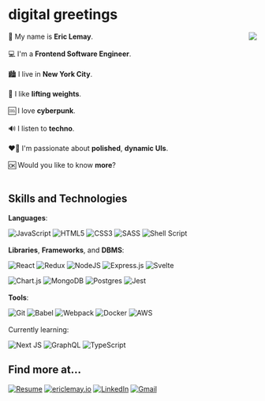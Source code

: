 # digital greetings

👤 My name is **Eric Lemay**. <img src="https://media.giphy.com/media/TwOQEVr2Ud3kfe5N9R/giphy.gif" align="right" />
<br/><br/>
💻 I'm a **Frontend Software Engineer**.
<br/><br/>
🏙 I live in **New York City**.
<br/><br/>
🦾 I like **lifting weights**.
<br/><br/>
🆒 I love **cyberpunk**.
<br/><br/>
🔊 I listen to **techno**.
<br/><br/>
❤️‍🔥 I'm passionate about **polished**, **dynamic UIs**.
<br/><br/>
🆗 Would you like to know **more**?
<br/><br/>

## Skills and Technologies

**Languages**:

![JavaScript](https://img.shields.io/badge/javascript-39f172.svg?style=for-the-badge&logo=javascript&logoColor=black) ![HTML5](https://img.shields.io/badge/html5-39f172.svg?style=for-the-badge&logo=html5&logoColor=black) ![CSS3](https://img.shields.io/badge/css3-39f172.svg?style=for-the-badge&logo=css3&logoColor=black) ![SASS](https://img.shields.io/badge/SASS-39f172.svg?style=for-the-badge&logo=SASS&logoColor=black) ![Shell Script](https://img.shields.io/badge/shell_script-39f172.svg?style=for-the-badge&logo=gnu-bash&logoColor=black)
<br/><br/>
**Libraries**, **Frameworks**, and **DBMS**:

![React](https://img.shields.io/badge/react-39f172.svg?style=for-the-badge&logo=react&logoColor=black) ![Redux](https://img.shields.io/badge/redux-39f172.svg?style=for-the-badge&logo=redux&logoColor=black) ![NodeJS](https://img.shields.io/badge/node.js-39f172?style=for-the-badge&logo=node.js&logoColor=black) ![Express.js](https://img.shields.io/badge/express.js-39f172.svg?style=for-the-badge&logo=express&logoColor=black) ![Svelte](https://img.shields.io/badge/svelte-39f172.svg?style=for-the-badge&logo=svelte&logoColor=black)

![Chart.js](https://img.shields.io/badge/chart.js-39f172.svg?style=for-the-badge&logo=chart.js&logoColor=black) ![MongoDB](https://img.shields.io/badge/MongoDB-39f172.svg?style=for-the-badge&logo=mongodb&logoColor=black) ![Postgres](https://img.shields.io/badge/postgres-39f172.svg?style=for-the-badge&logo=postgresql&logoColor=black) ![Jest](https://img.shields.io/badge/-jest-39f172?style=for-the-badge&logo=jest&logoColor=black)
<br/><br/>
**Tools**:

![Git](https://img.shields.io/badge/git-39f172.svg?style=for-the-badge&logo=git&logoColor=black) ![Babel](https://img.shields.io/badge/Babel-39f172?style=for-the-badge&logo=babel&logoColor=black) ![Webpack](https://img.shields.io/badge/webpack-39f172.svg?style=for-the-badge&logo=webpack&logoColor=black) ![Docker](https://img.shields.io/badge/docker-39f172.svg?style=for-the-badge&logo=docker&logoColor=black) ![AWS](https://img.shields.io/badge/AWS-39f172.svg?style=for-the-badge&logo=amazon-aws&logoColor=black)
<br/><br/>
Currently learning:

![Next JS](https://img.shields.io/badge/Next-39f172?style=for-the-badge&logo=next.js&logoColor=black) ![GraphQL](https://img.shields.io/badge/-GraphQL-39f172?style=for-the-badge&logo=graphql&logoColor=black) ![TypeScript](https://img.shields.io/badge/typescript-39f172.svg?style=for-the-badge&logo=typescript&logoColor=black)

## Find more at...

[![Resume](https://img.shields.io/badge/Resume-39f172?style=for-the-badge&logoColor=black)](https://github.com/StygianLiege/bio/raw/main/assets/Eric_Lemay_Resume.pdf) [![ericlemay.io](https://img.shields.io/badge/ericlemay.io-39f172?style=for-the-badge&logoColor=black)](https://ericlemay.io) [![LinkedIn](https://img.shields.io/badge/LinkedIn-39f172?style=for-the-badge&logo=linkedin&logoColor=black)](https://www.linkedin.com/in/lemayericr) [![Gmail](https://img.shields.io/badge/Gmail-39f172?style=for-the-badge&logo=gmail&logoColor=black)](mailto:lemay.eric.r@gmail.com)
